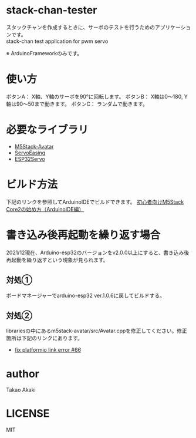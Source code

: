 # stack-chan-tester
スタックチャンを作成するときに、サーボのテストを行うためのアプリケーションです。<br>
stack-chan test application for pwm servo

※ ArduinoFrameworkのみです。

# 使い方
ボタンA： X軸、Y軸のサーボを90°に回転します。
ボタンB： X軸は0〜180, Y軸は90〜50まで動きます。
ボタンC： ランダムで動きます。

# 必要なライブラリ
- [M5Stack-Avatar](https://github.com/meganetaaan/m5stack-avatar)
- [ServoEasing](https://github.com/ArminJo/ServoEasing)
- [ESP32Servo](https://github.com/madhephaestus/ESP32Servo)

# ビルド方法
 下記のリンクを参照してArduinoIDEでビルドできます。
 [初心者向けM5Stack Core2の始め方（ArduinoIDE編）](https://raspberrypi.mongonta.com/howto-start-m5stack-core2arduinoide/)

# 書き込み後再起動を繰り返す場合
 2021/12現在、Arduino-esp32のバージョンをv2.0.0以上にすると、書き込み後再起動を繰り返すという現象が見られます。

## 対処①
 ボードマネージャーでarduino-esp32 ver.1.0.6に戻してビルドする。

## 対処②
 librariesの中にあるm5stack-avatar/src/Avatar.cppを修正してください。修正箇所は下記のリンクにあります。
 - [fix platformio link error #66](https://github.com/meganetaaan/m5stack-avatar/pull/66/commits/f28efa87d482a730237565a666d67d7422e638f4)

# author
 Takao Akaki

# LICENSE
 MIT